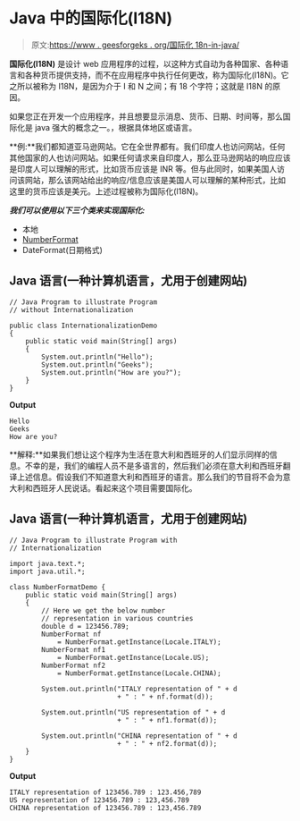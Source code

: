 # Java 中的国际化(I18N)

> 原文:[https://www . geesforgeks . org/国际化 18n-in-java/](https://www.geeksforgeeks.org/internationalizationi18n-in-java/)

**国际化(I18N)** 是设计 web 应用程序的过程，以这种方式自动为各种国家、各种语言和各种货币提供支持，而不在应用程序中执行任何更改，称为国际化(I18N)。它之所以被称为 I18N，是因为介于 I 和 N 之间；有 18 个字符；这就是 I18N 的原因。

如果您正在开发一个应用程序，并且想要显示消息、货币、日期、时间等，那么国际化是 java 强大的概念之一。，根据具体地区或语言。

**例:**我们都知道亚马逊网站。它在全世界都有。我们印度人也访问网站，任何其他国家的人也访问网站。如果任何请求来自印度人，那么亚马逊网站的响应应该是印度人可以理解的形式，比如货币应该是 INR 等。但与此同时，如果美国人访问该网站，那么该网站给出的响应/信息应该是美国人可以理解的某种形式，比如这里的货币应该是美元。上述过程被称为国际化(I18N)。

***我们可以使用以下三个类来实现国际化:***

*   本地
*   [NumberFormat](https://www.geeksforgeeks.org/numberformat-class-java/)
*   DateFormat(日期格式)

## Java 语言(一种计算机语言，尤用于创建网站)

```
// Java Program to illustrate Program
// without Internationalization

public class InternationalizationDemo
{
    public static void main(String[] args)
    {
        System.out.println("Hello");
        System.out.println("Geeks");
        System.out.println("How are you?");
    }
}
```

**Output**

```
Hello
Geeks
How are you?
```

**解释:**如果我们想让这个程序为生活在意大利和西班牙的人们显示同样的信息。不幸的是，我们的编程人员不是多语言的，然后我们必须在意大利和西班牙翻译上述信息。假设我们不知道意大利和西班牙的语言。那么我们的节目将不会为意大利和西班牙人民说话。看起来这个项目需要国际化。

## Java 语言(一种计算机语言，尤用于创建网站)

```
// Java Program to illustrate Program with
// Internationalization

import java.text.*;
import java.util.*;

class NumberFormatDemo {
    public static void main(String[] args)
    {
        // Here we get the below number
        // representation in various countries
        double d = 123456.789;
        NumberFormat nf
            = NumberFormat.getInstance(Locale.ITALY);
        NumberFormat nf1
            = NumberFormat.getInstance(Locale.US);
        NumberFormat nf2
            = NumberFormat.getInstance(Locale.CHINA);

        System.out.println("ITALY representation of " + d
                           + " : " + nf.format(d));

        System.out.println("US representation of " + d
                           + " : " + nf1.format(d));

        System.out.println("CHINA representation of " + d
                           + " : " + nf2.format(d));
    }
}
```

**Output**

```
ITALY representation of 123456.789 : 123.456,789
US representation of 123456.789 : 123,456.789
CHINA representation of 123456.789 : 123,456.789
```